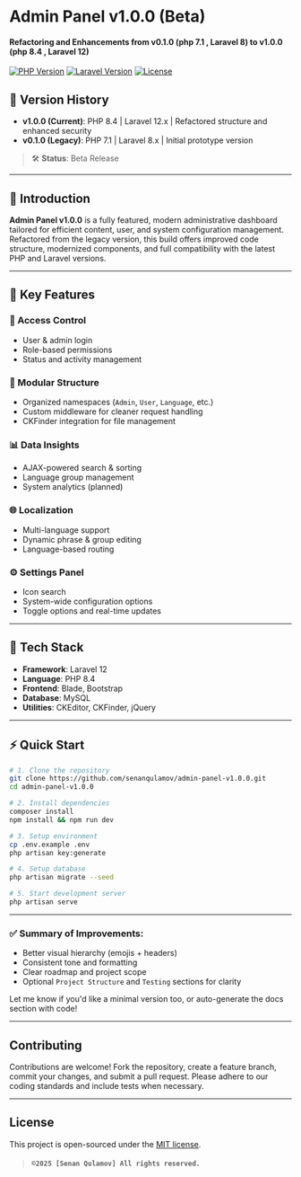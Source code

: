 # Admin Panel v1.0.0 (Beta)
#### Refactoring and Enhancements from v0.1.0 (php 7.1 , Laravel 8) to v1.0.0 (php 8.4 , Laravel 12)

[![PHP Version](https://img.shields.io/badge/PHP-8.4-blue.svg)](https://php.net)
[![Laravel Version](https://img.shields.io/badge/Laravel-12.x-red.svg)](https://laravel.com)
[![License](https://img.shields.io/badge/License-MIT-green.svg)](LICENSE)

## 📌 Version History

- **v1.0.0 (Current)**: PHP 8.4 | Laravel 12.x | Refactored structure and enhanced security
- **v0.1.0 (Legacy)**: PHP 7.1 | Laravel 8.x | Initial prototype version

> 🛠️ **Status**: Beta Release

---

## 📖 Introduction

**Admin Panel v1.0.0** is a fully featured, modern administrative dashboard tailored for efficient content, user, and system configuration management. Refactored from the legacy version, this build offers improved code structure, modernized components, and full compatibility with the latest PHP and Laravel versions.

---

## 🚀 Key Features

### 🔐 Access Control
- User & admin login
- Role-based permissions
- Status and activity management

### 🧩 Modular Structure
- Organized namespaces (`Admin`, `User`, `Language`, etc.)
- Custom middleware for cleaner request handling
- CKFinder integration for file management

### 📊 Data Insights
- AJAX-powered search & sorting
- Language group management
- System analytics (planned)

### 🌐 Localization
- Multi-language support
- Dynamic phrase & group editing
- Language-based routing

### ⚙️ Settings Panel
- Icon search
- System-wide configuration options
- Toggle options and real-time updates

---

## 🧰 Tech Stack

- **Framework**: Laravel 12
- **Language**: PHP 8.4
- **Frontend**: Blade, Bootstrap
- **Database**: MySQL
- **Utilities**: CKEditor, CKFinder, jQuery

---

## ⚡ Quick Start

```bash
# 1. Clone the repository
git clone https://github.com/senanqulamov/admin-panel-v1.0.0.git
cd admin-panel-v1.0.0

# 2. Install dependencies
composer install
npm install && npm run dev

# 3. Setup environment
cp .env.example .env
php artisan key:generate

# 4. Setup database
php artisan migrate --seed

# 5. Start development server
php artisan serve
```

---

### ✅ Summary of Improvements:
- Better visual hierarchy (emojis + headers)
- Consistent tone and formatting
- Clear roadmap and project scope
- Optional `Project Structure` and `Testing` sections for clarity

Let me know if you'd like a minimal version too, or auto-generate the docs section with code!

---

## Contributing

Contributions are welcome! Fork the repository, create a feature branch, commit your changes, and submit a pull request. Please adhere to our coding standards and include tests when necessary.

---

## License
This project is open-sourced under the [MIT license](https://opensource.org/licenses/MIT).


> #### `©2025 [Senan Qulamov] All rights reserved.`



